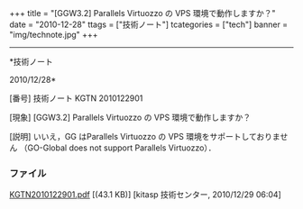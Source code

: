 ﻿+++
title = "[GGW3.2] Parallels Virtuozzo の VPS 環境で動作しますか？"
date = "2010-12-28"
ttags = ["技術ノート"]
tcategories = ["tech"]
banner = "img/technote.jpg"
+++

-----------------------------------------------------------------------------------------------------------------------------

*技術ノート

2010/12/28*


[番号]
技術ノート KGTN 2010122901

[現象]
[GGW3.2] Parallels Virtuozzo の VPS 環境で動作しますか？

[説明]
いいえ，GG はParallels Virtuozzo の VPS 環境をサポートしておりません
（GO-Global does not support Parallels Virtuozzo）．


### ファイル

 
 


[KGTN2010122901.pdf](http://techreport.kitasp.net/attachments/download/441/KGTN2010122901.pdf)
 [(43.1 KB)] [kitasp 技術センター, 2010/12/29
06:04]


 


 

